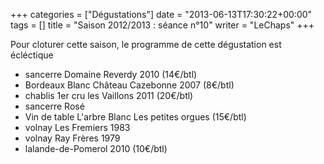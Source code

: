 +++
categories = ["Dégustations"]
date = "2013-06-13T17:30:22+00:00"
tags = [] 
title = "Saison 2012/2013 : séance n°10"
writer = "LeChaps"
+++

Pour cloturer cette saison, le programme de cette dégustation est écléctique

* sancerre Domaine Reverdy 2010 (14€/btl)
* Bordeaux Blanc Château Cazebonne 2007 (8€/btl)
* chablis 1er cru les Vaillons 2011 (20€/btl)
* sancerre Rosé
* Vin de table L'arbre Blanc Les petites orgues (15€/btl) <i class="fa fa-plus-circle"></i>
* volnay Les Fremiers 1983
* volnay Ray Frères 1979
* lalande-de-Pomerol 2010 (10€/btl)
